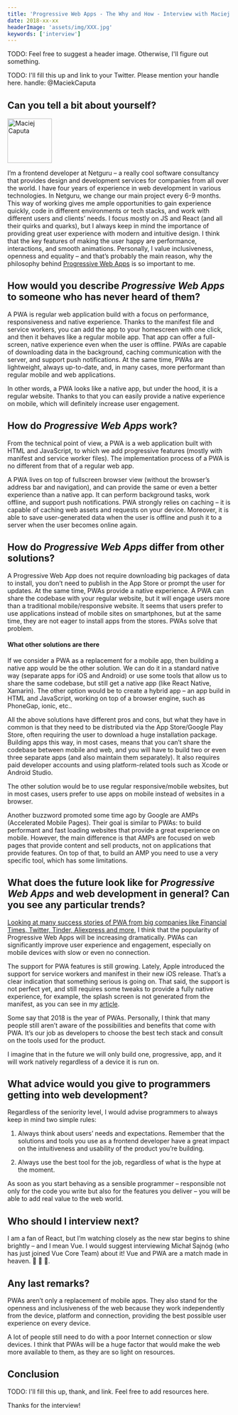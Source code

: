 ```yaml
---
title: 'Progressive Web Apps - The Why and How - Interview with Maciej Caputa'
date: 2018-xx-xx
headerImage: 'assets/img/XXX.jpg'
keywords: ['interview']
---
```


TODO: Feel free to suggest a header image. Otherwise, I'll figure out something.

TODO: I'll fill this up and link to your Twitter. Please mention your handle here.
handle: @MaciekCaputa

## Can you tell a bit about yourself?

<p>
<span class="author">
  <img src="http://www.gravatar.com/avatar/26152f965d5974e7a30deaa5ab19641f?s=200&d=wavatar" alt="Maciej Caputa" class="author" width="100" height="100" />
</span>

</p>

I’m a frontend developer at Netguru – a really cool software consultancy that provides design and development services for companies from all over the world. I have four years of experience in web development in various technologies. In Netguru, we change our main project every 6-9 months. This way of working gives me ample opportunities to gain experience quickly, code in different environments or tech stacks, and work with different users and clients’ needs. 
I focus mostly on JS and React (and all their quirks and quarks), but I always keep in mind the importance of providing great user experience with modern and intuitive design. I think that the key features of making the user happy are performance, interactions, and smooth animations. Personally, I value inclusiveness, openness and equality – and that’s probably the main reason, why the philosophy behind [Progressive Web Apps](https://www.netguru.co/services/progressive-web-apps) is so important to me.



## How would you describe *Progressive Web Apps* to someone who has never heard of them?

A PWA is regular web application build with a focus on performance, responsiveness and native experience. Thanks to the manifest file and service workers, you can add the app to your homescreen with one click, and then it behaves like a regular mobile app. That app can offer a full-screen, native experience even when the user is offline. PWAs are capable of downloading data in the background, caching communication with the server, and support push notifications. At the same time, PWAs are lightweight, always up-to-date, and, in many cases, more performant than regular mobile and web applications.

In other words, a PWA looks like a native app, but under the hood, it is a regular website. Thanks to that you can easily provide a native experience on mobile, which will definitely increase user engagement.

## How do *Progressive Web Apps* work?

From the technical point of view, a PWA is a web application built with HTML and JavaScript, to which we add progressive features (mostly with manifest and service worker files). The implementation process of a PWA is no different from that of a regular web app. 

A PWA lives on top of fullscreen browser view (without the browser’s address bar and navigation), and can provide the same or even a better experience than a native app. It can perform background tasks, work offline, and support push notifications. PWA strongly relies on caching – it is capable of caching web assets and requests on your device. Moreover, it is able to save user-generated data when the user is offline and push it to a server when the user becomes online again.

## How do *Progressive Web Apps* differ from other solutions?

A Progressive Web App does not require downloading big packages of data to install, you don’t need to publish in the App Store or prompt the user for updates. At the same time, PWAs provide a native experience. A PWA can share the codebase with your regular website, but it will engage users more than a traditional mobile/responsive website. It seems that users prefer to use applications instead of mobile sites on smartphones, but at the same time, they are not eager to install apps from the stores. PWAs solve that problem.

#### What other solutions are there

If we consider a PWA as a replacement for a mobile app, then building a native app would be the other solution. We can do it in a standard native way (separate apps for iOS and Android) or use some tools that allow us to share the same codebase, but still get a native app (like React Native, Xamarin). The other option would be to create a hybrid app – an app build in HTML and JavaScript, working on top of a browser engine, such as PhoneGap, ionic, etc..

All the above solutions have different pros and cons, but what they have in common is that they need to be distributed via the App Store/Google Play Store, often requiring the user to download a huge installation package. Building apps this way, in most cases, means that you can’t share the codebase between mobile and web, and you will have to build two or even three separate apps (and also maintain them separately). It also requires paid developer accounts and using platform-related tools such as Xcode or Android Studio.

The other solution would be to use regular responsive/mobile websites, but in most cases, users prefer to use apps on mobile instead of websites in a browser.

Another buzzword promoted some time ago by Google are AMPs (Accelerated Mobile Pages). Their goal is similar to PWAs: to build performant and fast loading websites that provide a great experience on mobile. However, the main difference is that AMPs are focused on web pages that provide content and sell products, not on applications that provide features. On top of that, to build an AMP you need to use a very specific tool, which has some limitations.


## What does the future look like for *Progressive Web Apps* and web development in general? Can you see any particular trends?
[Looking at many success stories of PWA from big companies like Financial Times, Twitter, Tinder, Aliexpress and more](https://www.netguru.co/blog/10-popular-companies-that-do-progressive-web-apps), I think that the popularity of Progressive Web Apps will be increasing dramatically. PWAs can significantly improve user experience and engagement, especially on mobile devices with slow or even no connection.

The support for PWA features is still growing. Lately, Apple introduced the support for service workers and manifest in their new iOS release. That’s a clear indication that something serious is going on. That said, the support is not perfect yet, and still requires some tweaks to provide a fully native experience, for example, the splash screen is not generated from the manifest, as you can see in my [article](https://www.netguru.co/codestories/few-tips-that-will-make-your-pwa-on-ios-feel-like-native). 

Some say that 2018 is the year of PWAs. Personally, I think that many people still aren’t aware of the possibilities and benefits that come with PWA. It’s our job as developers to choose the best tech stack and consult on the tools used for the product.

I imagine that in the future we will only build one, progressive, app, and it will work natively regardless of a device it is run on.

## What advice would you give to programmers getting into web development?

Regardless of the seniority level, I would advise programmers to always keep in mind two simple rules:

1. Always think about users’ needs and expectations. Remember that the solutions and tools you use as a frontend developer have a great impact on the intuitiveness and usability of the product you’re building. 

2. Always use the best tool for the job, regardless of what is the hype at the moment.

As soon as you start behaving as a sensible programmer – responsible not only for the code you write but also for the features you deliver – you will be able to add real value to the web world.

## Who should I interview next?

I am a fan of React, but I’m watching closely as the new star begins to shine brightly – and I mean Vue. I would suggest interviewing Michał Sajnóg (who has just joined Vue Core Team) about it! Vue and PWA are a match made in heaven. :muscle: :rainbow: :unicorn:.

## Any last remarks?

PWAs aren’t only a replacement of mobile apps. They also stand for the openness and inclusiveness of the web because they work independently from the device, platform and connection, providing the best possible user experience on every device. 

A lot of people still need to do with a poor Internet connection or slow devices. I think that PWAs will be a huge factor that would make the web more available to them, as they are so light on resources.


## Conclusion

TODO: I'll fill this up, thank, and link. Feel free to add resources here.

Thanks for the interview!
